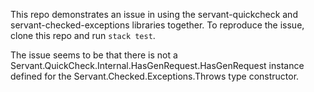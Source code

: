 This repo demonstrates an issue in using the servant-quickcheck and
servant-checked-exceptions libraries together.  To reproduce the issue, clone
this repo and run `stack test`.

The issue seems to be that there is not a
Servant.QuickCheck.Internal.HasGenRequest.HasGenRequest instance defined for the
Servant.Checked.Exceptions.Throws type constructor.
